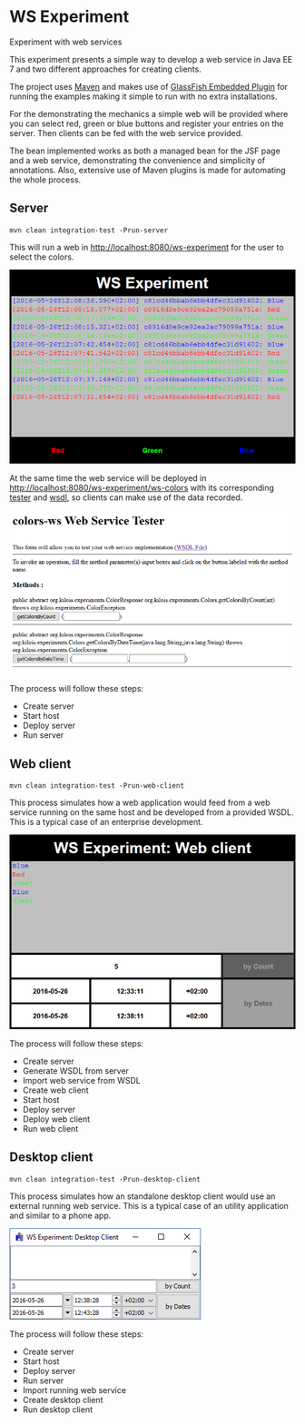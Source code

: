 # WS Experiment
Experiment with web services

This experiment presents a simple way to develop a web service in Java EE 7 and two different approaches for creating clients.

The project uses [Maven](http://maven.apache.org) and makes use of [GlassFish Embedded Plugin](https://embedded-glassfish.java.net) for running the examples making it simple to run with no extra installations.

For the demonstrating the mechanics a simple web will be provided where you can select red, green or blue buttons and register your entries on the server. Then clients can be fed with the web service provided.

The bean implemented works as both a managed bean for the JSF page and a web service, demonstrating the convenience and simplicity of annotations. Also, extensive use of Maven plugins is made for automating the whole process. 

## Server
```
mvn clean integration-test -Prun-server
```

This will run a web in [http://localhost:8080/ws-experiment](http://localhost:8080/ws-experiment) for the user to select the colors.

![Server](readme/ws-experiment-server.png)

At the same time the web service will be deployed in [http://localhost:8080/ws-experiment/ws-colors](http://localhost:8080/ws-experiment/ws-colors) with its corresponding [tester](http://localhost:8080/ws-experiment/ws-colors?tester) and [wsdl](http://localhost:8080/ws-experiment/ws-colors?wsdl), so clients can make use of the data recorded.

![Server tester](readme/ws-experiment-server-tester.png)

The process will follow these steps:
- Create server
- Start host
- Deploy server
- Run server

## Web client
```
mvn clean integration-test -Prun-web-client
```

This process simulates how a web application would feed from a web service running on the same host and be developed from a provided WSDL. This is a typical case of an enterprise development.

![Web client](readme/ws-experiment-web-client.png)

The process will follow these steps:
- Create server
- Generate WSDL from server
- Import web service from WSDL
- Create web client
- Start host
- Deploy server
- Deploy web client
- Run web client

## Desktop client
```
mvn clean integration-test -Prun-desktop-client
```

This process simulates how an standalone desktop client would use an external running web service. This is a typical case of an utility application and similar to a phone app.

![Desktop client](readme/ws-experiment-desktop-client.png)

The process will follow these steps:
- Create server
- Start host
- Deploy server
- Run server
- Import running web service
- Create desktop client
- Run desktop client

